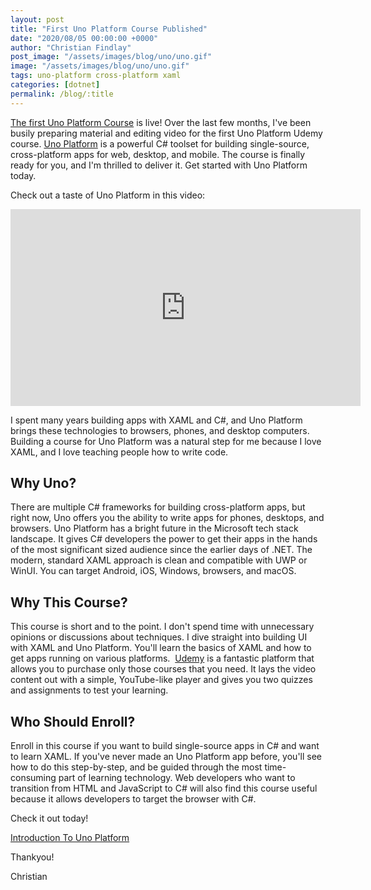 ```yaml
---
layout: post
title: "First Uno Platform Course Published"
date: "2020/08/05 00:00:00 +0000"
author: "Christian Findlay"
post_image: "/assets/images/blog/uno/uno.gif"
image: "/assets/images/blog/uno/uno.gif"
tags: uno-platform cross-platform xaml
categories: [dotnet]
permalink: /blog/:title
---
```


[The first Uno Platform Course](https://www.udemy.com/course/introduction-to-uno-platform/?referralCode=C9FE308096EADFB5B661) is live! Over the last few months, I've been busily preparing material and editing video for the first Uno Platform Udemy course. [Uno Platform](https://platform.uno/) is a powerful C# toolset for building single-source, cross-platform apps for web, desktop, and mobile. The course is finally ready for you, and I'm thrilled to deliver it. Get started with Uno Platform today.

Check out a taste of Uno Platform in this video:

<iframe width="560" height="315" src="https://www.youtube.com/embed/qddXk43e-Iw" title="Uno Platform cross-platform app demo" frameborder="0" allow="accelerometer; autoplay; clipboard-write; encrypted-media; gyroscope; picture-in-picture; web-share" allowfullscreen></iframe>

I spent many years building apps with XAML and C#, and Uno Platform brings these technologies to browsers, phones, and desktop computers. Building a course for Uno Platform was a natural step for me because I love XAML, and I love teaching people how to write code. 

Why Uno?
--------

There are multiple C# frameworks for building cross-platform apps, but right now, Uno offers you the ability to write apps for phones, desktops, and browsers. Uno Platform has a bright future in the Microsoft tech stack landscape. It gives C# developers the power to get their apps in the hands of the most significant sized audience since the earlier days of .NET. The modern, standard XAML approach is clean and compatible with UWP or WinUI. You can target Android, iOS, Windows, browsers, and macOS. 

Why This Course?
----------------

This course is short and to the point. I don't spend time with unnecessary opinions or discussions about techniques. I dive straight into building UI with XAML and Uno Platform. You'll learn the basics of XAML and how to get apps running on various platforms.  [Udemy](https://www.udemy.com) is a fantastic platform that allows you to purchase only those courses that you need. It lays the video content out with a simple, YouTube-like player and gives you two quizzes and assignments to test your learning.

Who Should Enroll?
------------------

Enroll in this course if you want to build single-source apps in C# and want to learn XAML. If you've never made an Uno Platform app before, you'll see how to do this step-by-step, and be guided through the most time-consuming part of learning technology. Web developers who want to transition from HTML and JavaScript to C# will also find this course useful because it allows developers to target the browser with C#.

Check it out today!

[Introduction To Uno Platform](https://www.udemy.com/course/introduction-to-uno-platform/?referralCode=C9FE308096EADFB5B661)

Thankyou!

Christian